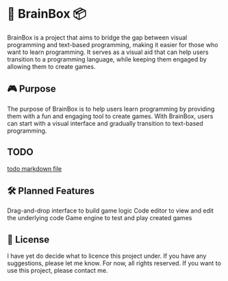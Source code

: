 # 🧠 BrainBox 📦
BrainBox is a project that aims to bridge the gap between visual programming and text-based programming, making it easier for those who want to learn programming. It serves as a visual aid that can help users transition to a programming language, while keeping them engaged by allowing them to create games.

## 🎮 Purpose
The purpose of BrainBox is to help users learn programming by providing them with a fun and engaging tool to create games. With BrainBox, users can start with a visual interface and gradually transition to text-based programming.

## TODO
[todo markdown file](TODO.md)

## 🛠️ Planned Features
Drag-and-drop interface to build game logic
Code editor to view and edit the underlying code
Game engine to test and play created games

## 📝 License
I have yet do decide what to licence this project under. If you have any suggestions, please let me know. For now, all rights reserved. If you want to use this project, please contact me.
